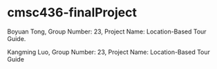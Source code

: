 # cmsc436-finalProject

Boyuan Tong, Group Number: 23, Project Name: Location-Based Tour Guide. 

Kangming Luo, Group Number: 23, Project Name: Location-Based Tour Guide
